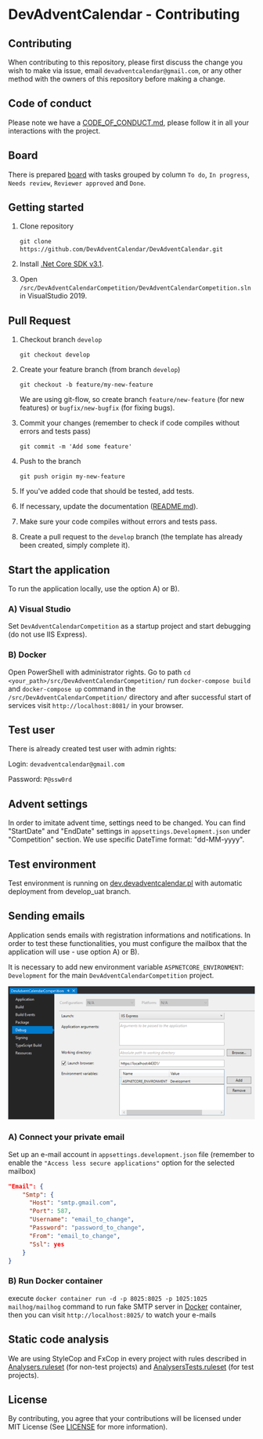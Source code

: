 # DevAdventCalendar - Contributing

## Contributing

When contributing to this repository, please first discuss the change you wish to make via issue, email `devadventcalendar@gmail.com`, or any other method with the owners of this repository before making a change.

## Code of conduct

Please note we have a [CODE_OF_CONDUCT.md](https://github.com/DevAdventCalendar/DevAdventCalendar/blob/develop/CODE_OF_CONDUCT.md), please follow it in all your interactions with the project.

## Board

There is prepared [board](https://github.com/DevAdventCalendar/DevAdventCalendar/projects/1) with tasks grouped by column `To do`, `In progress`, `Needs review`, `Reviewer approved` and `Done`.

## Getting started

1. Clone repository

    ```git
    git clone https://github.com/DevAdventCalendar/DevAdventCalendar.git
    ```

2. Install [.Net Core SDK v3.1](https://dotnet.microsoft.com/download/dotnet-core/3.1). 

3. Open `/src/DevAdventCalendarCompetition/DevAdventCalendarCompetition.sln` in VisualStudio 2019.

## Pull Request

1. Checkout branch `develop`

    ```git
    git checkout develop
    ```

2. Create your feature branch (from branch `develop`)

    ```git
    git checkout -b feature/my-new-feature
    ```

    We are using git-flow, so create branch `feature/new-feature` (for new features) or `bugfix/new-bugfix` (for fixing bugs).

3. Commit your changes (remember to check if code compiles without errors and tests pass)

    ```git
    git commit -m 'Add some feature'
    ```

4. Push to the branch

    ```git
    git push origin my-new-feature
    ```

5. If you've added code that should be tested, add tests.

6. If necessary, update the documentation ([README.md](https://github.com/DevAdventCalendar/DevAdventCalendar/blob/master/README.md)).

7. Make sure your code compiles without errors and tests pass.

8. Create a pull request to the `develop` branch (the template has already been created, simply complete it).

## Start the application

To run the application locally, use the option A) or B).

### A) Visual Studio

Set `DevAdventCalendarCompetition` as a startup project and start debugging (do not use IIS Express).

### B) Docker

Open PowerShell with administrator rights. Go to path `cd <your_path>/src/DevAdventCalendarCompetition/` run `docker-compose build` and `docker-compose up` command in the `/src/DevAdventCalendarCompetition/` directory and after successful start of services visit `http://localhost:8081/` in your browser.

## Test user

There is already created test user with admin rights:

Login: `devadventcalendar@gmail.com`

Password: `P@ssw0rd`

## Advent settings

In order to imitate advent time, settings need to be changed. You can find "StartDate" and "EndDate" settings in `appsettings.Development.json` under "Competition" section. We use specific DateTime format: "dd-MM-yyyy".

## Test environment

Test environment is running on [dev.devadventcalendar.pl](https://dev.devadventcalendar.pl/) with automatic deployment from develop_uat branch.

## Sending emails

Application sends emails with registration informations and notifications. In order to test these functionalities, you must configure the mailbox that the application will use - use option A) or B).

It is necessary to add new environment variable `ASPNETCORE_ENVIRONMENT`: `Development` for the main `DevAdventCalendarCompetition` project.

![ENVIRONMENT](docs/Pictures/screen.png/?raw=true)

### A) Connect your private email

Set up an e-mail account in `appsettings.development.json` file (remember to enable the `"Access less secure applications"` option for the selected mailbox)

```json
"Email": {
    "Smtp": {
      "Host": "smtp.gmail.com",
      "Port": 587,
      "Username": "email_to_change",
      "Password": "password_to_change",
      "From": "email_to_change",
      "Ssl": yes
    }
}
```

### B) Run Docker container

 execute `docker container run -d -p 8025:8025 -p 1025:1025 mailhog/mailhog` command to run fake SMTP server in [Docker](#docker) container, then you can visit `http://localhost:8025/` to watch your e-mails

## Static code analysis

We are using StyleCop and FxCop in every project with rules described in [Analysers.ruleset](https://github.com/DevAdventCalendar/DevAdventCalendar/blob/develop/src/DevAdventCalendarCompetition/Analysers.ruleset) (for non-test projects) and [AnalysersTests.ruleset](https://github.com/DevAdventCalendar/DevAdventCalendar/blob/develop/src/DevAdventCalendarCompetition/AnalysersTests.ruleset) (for test projects).

## License

By contributing, you agree that your contributions will be licensed under MIT License (See [LICENSE](https://github.com/DevAdventCalendar/DevAdventCalendar/blob/develop/LICENSE) for more information).
